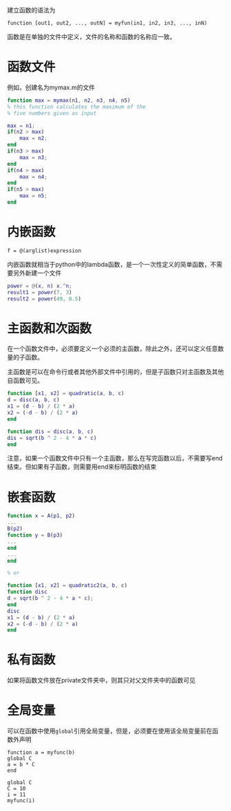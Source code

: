 建立函数的语法为

`function [out1, out2, ..., outN] = myfun(in1, in2, in3, ..., inN)`

函数是在单独的文件中定义，文件的名称和函数的名称应一致。

# 函数文件

例如，创建名为mymax.m的文件

```matlab
function max = mymax(n1, n2, n3, n4, n5)
% this function calculates the maximum of the
% five numbers given as input

max = n1;
if(n2 > max)
	max = n2;
end
if(n3 > max)
	max = n3;
end
if(n4 > max)
	max = n4;
end
if(n5 > max)
	max = n5;
end
```

# 内嵌函数

`f = @(arglist)expression`

内嵌函数就相当于python中的lambda函数，是一个一次性定义的简单函数，不需要另外新建一个文件

```matlab
power = @(x, n) x.^n;
result1 = power(7, 3)
result2 = power(49, 0.5)
```

# 主函数和次函数

在一个函数文件中，必须要定义一个必须的主函数，除此之外，还可以定义任意数量的子函数。

主函数是可以在命令行或者其他外部文件中引用的，但是子函数只对主函数及其他自函数可见。

```matlab
function [x1, x2] = quadratic(a, b, c)
d = disc(a, b, c)
x1 = (d - b) / (2 * a)
x2 = (-d - b) / (2 * a)
end

function dis = disc(a, b, c)
dis = sqrt(b ^ 2 - 4 * a * c)
end
```

注意，如果一个函数文件中只有一个主函数，那么在写完函数以后，不需要写end结束。但如果有子函数，则需要用end来标明函数的结束

# 嵌套函数

```matlab
function x = A(p1, p2)
...
B(p2)
function y = B(p3)
...
end
...
end

% or

function [x1, x2] = quadratic2(a, b, c)
function disc
d = sqrt(b ^ 2 - 4 * a * c);
end
disc
x1 = (d - b) / (2 * a)
x2 = (-d - b) / (2 * a)
end
```

# 私有函数

如果将函数文件放在private文件夹中，则其只对父文件夹中的函数可见

# 全局变量

可以在函数中使用`global`引用全局变量，但是，必须要在使用该全局变量前在函数外声明

```
function a = myfunc(b)
global C
a = b * C
end
```

```
global C
C = 10
i = 11
myfunc(i)
```



